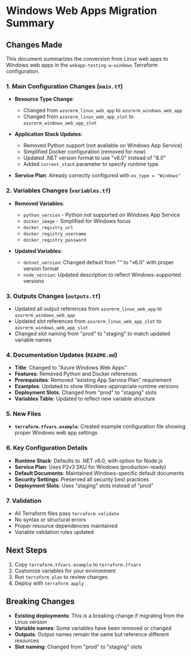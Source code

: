# Windows Web Apps Migration Summary

## Changes Made

This document summarizes the conversion from Linux web apps to Windows web apps in the `webapp-testing-w-windows` Terraform configuration.

### 1. Main Configuration Changes (`main.tf`)

- **Resource Type Change**: 
  - Changed from `azurerm_linux_web_app` to `azurerm_windows_web_app`
  - Changed from `azurerm_linux_web_app_slot` to `azurerm_windows_web_app_slot`

- **Application Stack Updates**:
  - Removed Python support (not available on Windows App Service)
  - Simplified Docker configuration (removed for now)
  - Updated .NET version format to use "v6.0" instead of "8.0"
  - Added `current_stack` parameter to specify runtime type

- **Service Plan**: Already correctly configured with `os_type = "Windows"`

### 2. Variables Changes (`variables.tf`)

- **Removed Variables**:
  - `python_version` - Python not supported on Windows App Service
  - `docker_image` - Simplified for Windows focus
  - `docker_registry_url`
  - `docker_registry_username` 
  - `docker_registry_password`

- **Updated Variables**:
  - `dotnet_version`: Changed default from "" to "v6.0" with proper version format
  - `node_version`: Updated description to reflect Windows-supported versions

### 3. Outputs Changes (`outputs.tf`)

- Updated all output references from `azurerm_linux_web_app` to `azurerm_windows_web_app`
- Updated slot references from `azurerm_linux_web_app_slot` to `azurerm_windows_web_app_slot`
- Changed slot naming from "prod" to "staging" to match updated variable names

### 4. Documentation Updates (`README.md`)

- **Title**: Changed to "Azure Windows Web Apps"
- **Features**: Removed Python and Docker references
- **Prerequisites**: Removed "existing App Service Plan" requirement
- **Examples**: Updated to show Windows-appropriate runtime versions
- **Deployment Slots**: Changed from "prod" to "staging" slots
- **Variables Table**: Updated to reflect new variable structure

### 5. New Files

- **`terraform.tfvars.example`**: Created example configuration file showing proper Windows web app settings

### 6. Key Configuration Details

- **Runtime Stack**: Defaults to .NET v6.0, with option for Node.js
- **Service Plan**: Uses P2v3 SKU for Windows (production-ready)
- **Default Documents**: Maintained Windows-specific default documents
- **Security Settings**: Preserved all security best practices
- **Deployment Slots**: Uses "staging" slots instead of "prod"

### 7. Validation

- All Terraform files pass `terraform validate`
- No syntax or structural errors
- Proper resource dependencies maintained
- Variable validation rules updated

## Next Steps

1. Copy `terraform.tfvars.example` to `terraform.tfvars`
2. Customize variables for your environment
3. Run `terraform plan` to review changes
4. Deploy with `terraform apply`

## Breaking Changes

- **Existing deployments**: This is a breaking change if migrating from the Linux version
- **Variable names**: Some variables have been removed or changed
- **Outputs**: Output names remain the same but reference different resources
- **Slot naming**: Changed from "prod" to "staging" slots